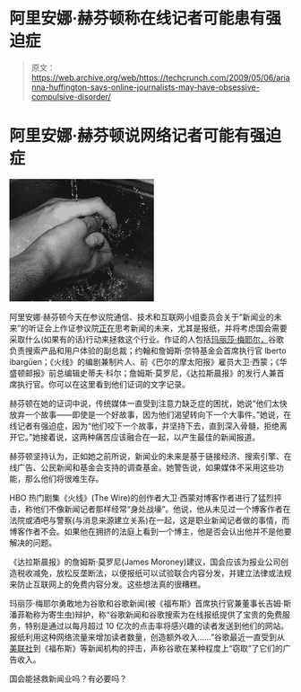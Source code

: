 # 阿里安娜·赫芬顿称在线记者可能患有强迫症

> 原文：<https://web.archive.org/web/https://techcrunch.com/2009/05/06/arianna-huffington-says-online-journalists-may-have-obsessive-compulsive-disorder/>

# 阿里安娜·赫芬顿说网络记者可能有强迫症

![](img/20fe52e04241463815111d47f842548d.png)

阿里安娜·赫芬顿今天在参议院通信、技术和互联网小组委员会关于“新闻业的未来”的听证会上作证参议院[正在](https://web.archive.org/web/20230216202623/http://commerce.senate.gov/public/index.cfm?FuseAction=Hearings.Hearing&Hearing_ID=7f8df1a5-5504-4f4c-ba34-ba3dc3955c61)思考新闻的未来，尤其是报纸，并将考虑国会需要采取什么(如果有的话)行动来拯救这个行业。作证的人包括[玛丽莎·梅耶尔，](https://web.archive.org/web/20230216202623/http://www.crunchbase.com/person/marissa-mayer)谷歌负责搜索产品和用户体验的副总裁；约翰和詹姆斯·奈特基金会首席执行官 lberto ibargüen；《火线》的编剧兼制片人、前《巴尔的摩太阳报》雇员大卫·西蒙；《华盛顿邮报》前总编辑史蒂夫·科尔；詹姆斯·莫罗尼，《达拉斯晨报》的发行人兼首席执行官。你可以在这里看到他们证词的文字记录。

赫芬顿在她的证词中说，传统媒体一直受到注意力缺乏症的困扰，她说“他们太快放弃一个故事——即使是一个好故事，因为他们渴望转向下一个大事件。”她说，在线记者有强迫症，因为“他们咬下一个故事，并坚持下去，直到深入骨髓，拒绝离开它。”她接着说，这两种痛苦应该融合在一起，以产生最佳的新闻报道。

赫芬顿坚持认为，正如她之前所说，新闻业的未来是基于链接经济、搜索引擎、在线广告、公民新闻和基金会支持的调查基金。她警告说，如果媒体不采用这些功能，那么他们将很难生存。

HBO 热门剧集《火线》(The Wire)的创作者大卫·西蒙对博客作者进行了猛烈抨击，称他们不像新闻记者那样经常“身处战壕”。他说，他从未见过一个博客作者在法院或酒吧与警察(与消息来源建立关系)在一起，这是职业新闻记者做的事情，而博客作者不会。如果他在拥挤的法庭上看到一个博主，他是否会认出他并不是他要解决的问题。

《达拉斯晨报》的詹姆斯·莫罗尼(James Moroney)建议，国会应该为报业公司创造税收减免，放松反垄断法，以便报纸可以试验联合内容分发，并建立法律或法规来防止互联网上的免费内容分发。这些想法真的很糟糕。

玛丽莎·梅耶尔勇敢地为谷歌和谷歌新闻(被《福布斯》首席执行官兼董事长吉姆·斯潘菲勒称为寄生虫)辩护，称“谷歌新闻和谷歌搜索为在线报纸提供了宝贵的免费服务，特别是通过以每月超过 10 亿次的点击率将感兴趣的读者发送到他们的网站。报纸利用这种网络流量来增加读者数量，创造额外收入……”谷歌最近一直受到从[美联社](https://web.archive.org/web/20230216202623/http://www.forbes.com/2009/04/30/associated-press-google-business-media-apee.html)到《福布斯》等新闻机构的抨击，声称谷歌在某种程度上“窃取”了它们的广告收入。

国会能拯救新闻业吗？有必要吗？